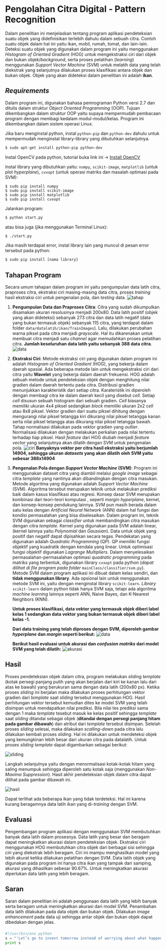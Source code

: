 # Pengolahan Citra Digital - Pattern Recognition
Dalam penelitian ini menjelaskan tentang program aplikasi pendeteksian suatu objek yang didefinisikan terlebih dahulu dalam sebuah citra. Contoh suatu objek dalam hal ini yaitu ikan, mobil, rumah, tomat, dan lain-lain. Deteksi suatu objek yang digunakan dalam program ini yaitu menggunakan *Histogram of Oriented Gradient* (HOG) untuk mengekstraksi ciri dari objek dan bukan objek/*background*, serta proses pelatihan (*learning*) menggunakan *Support Vector Machine* (SVM) untuk melatih data yang telah diekstrak yang selanjutnya dilakukan proses klasifikasi antara objek dan bukan objek. Objek yang akan dideteksi dalam penelitian ini adalah **ikan**.

## *Requirements*
Dalam program ini, digunakan bahasa pemrograman Python versi 2.7 dan ditulis dalam struktur *Object Oriented Programming* (OOP). Tujuan dikembangkan dalam struktur OOP yaitu supaya mempermudah pembacaan program dengan membagi kedalam modul-modul/kelas. Program ini dikembangkan dalam sistem operasi Linux.

Jika baru menginstal python, instal ```python-pip``` dan ```python-dev``` dahulu untuk mempermudah menginstal library-library yang dibutuhkan selanjutnya.
```sh
$ sudo apt-get install python-pip python-dev
```
Instal OpenCV pada python, tutorial buka link ini ->
[Install OpenCV](http://www.pyimagesearch.com/2015/06/22/install-opencv-3-0-and-python-2-7-on-ubuntu/)

Instal library yang dibutuhkan yaitu: ```numpy```, ```scikit-image```, ```matplotlib``` (untuk plot *hyperplane*), ```cvxopt``` (untuk operasi matriks dan masalah optimasi pada SVM):
```
$ sudo pip install numpy
$ sudo pip install scikit-image
$ sudo pip install matplotlib
$ sudo pip install cvxopt
```
Jalankan program:
```sh
$ python start.py
``` 
atau bisa juga (jika menggunakan Terminal Linux):
```sh
$ ./start.py
```
Jika masih terdapat error, instal library lain yang muncul di pesan error tersebut pada python:
```sh
$ sudo pip install [nama library]
```


## Tahapan Program
Secara umum tahapan dalam program ini yaitu pengumpulan data latih citra, praproses citra, ekstraksi ciri masing-masing data citra, proses *training* hasil ekstraksi ciri untuk pengenalan pola, dan *testing* data.
![tahap](https://github.com/agungdwiprasetyo/project-ppcd/raw/master/imagesMarkdown/tahapanPr.png)

1. **Pengumpulan Data dan Praproses Citra**: Citra yang sudah dikumpulkan disamakan ukuran resolusinya menjadi 200x80. Data latih positif (objek yang akan dideteksi) sebanyak 273 citra dan data latih negatif (data yang bukan termasuk objek) sebanyak 115 citra, yang terdapat dalam folder ```data/datalatih/ikan/TrainImages```). Lalu, dilakukan perubahan warna piksel pada citra menjadi *grayscale*. Hal itu dikarenakan untuk membuat citra menjadi satu *channel* agar memudahkan proses pelatihan citra.
**Jumlah keseluruhan data latih yaitu sebanyak 388 data citra**.
![data](https://github.com/agungdwiprasetyo/project-ppcd/raw/master/imagesMarkdown/datalatih.png)

2. **Ekstraksi Ciri**: Metode ekstraksi ciri yang digunakan dalam program ini adalah *Histogram of Oriented Gradient* (HOG), yang bekerja dalam daerah spasial. Ada beberapa metode lain untuk mengekstraksi ciri dari citra yaitu **Wavelet** yang bekerja dalam daerah frekuensi. HOG adalah sebuah metode untuk pendeteksian objek dengan menghitung nilai gradien dalam daerah tertentu pada citra. Distribusi gradien menunjukkan karakteristik dari setiap citra. Karateristik ini diperoleh dengan membagi citra ke dalam daerah kecil yang disebut *cell*. Setiap *cell* disusun sebuah histogram dari sebuah gradien. *Cell* biasanya memiliki ukuran 4x4 piksel sedangkan *block* memiliki ukuran 2x2 *cell* atau 8x8 piksel. Vektor gradien dari suatu piksel dihitung dengan mengurangi nilai piksel tetangga kiri dikurang nilai piksel tetangga kanan serta nilai piksel tetangga atas dikurang nilai piksel tetangga bawah. Tahap normalisasi dilakukan pada vektor gradien yang *outlier*. Normalisasi dilakukan dengan melakukan perkalian pada nilai tertentu terhadap tiap piksel. Hasil *feature* dari HOG diubah menjadi *feature vector* yang selanjutnya akan dilatih dengan SVM untuk pengenalan pola. 
![ciri](https://github.com/agungdwiprasetyo/project-ppcd/raw/master/imagesMarkdown/ekstraksiCiri.png)
**Banyaknya vektor per citra hasil ekstraksi yaitu berjumlah 14904, sehingga ukuran *datasets* yang akan dilatih oleh SVM yaitu sebesar 388x14904**

3. **Pengenalan Pola dengan *Support Vector Machine* (SVM)**: Program ini menggunakan dataset citra yang diambil melalui *google image* sebagai citra *template* yang nantinya akan dibandingkan dengan citra masukan. Metode algoritma yang digunakan adalah *Support Vector Machine* (SVM). Algoritma tersebut merupakan teknik untuk melakukan prediksi baik dalam kasus klasifikasi atau regresi. Konsep dasar SVM merupakan kombinasi dari teori-teori komputasi , seperti *margin hyperplane*, kernel, dan konsep-konsep pendukung lainnya. SVM pun masih berada dalam satu kelas dengan *Artificial Neural Network* (ANN) dalam hal fungsi dan kondisi permasalahan yang bisa diselesaikan. Dalam program ini, teknik SVM digunakan sebagai *classifier* untuk membandingkan citra masukan dengan citra *template*. Kernel yang digunakan pada SVM adalah linear, (kernel lainnya yaitu *Polynomial* dan *Gaussian*). Data untuk objek yang positif dan negatif dapat dipisahkan secara tegas. Pendekatan yang digunakan adalah *Quadratic Programming* (QP). QP memiliki fungsi objektif yang kuadratik dengan kendala yang linear. Untuk optimisasi fungsi objektif digunakan *Lagrange Multipliers*. Dalam menyelesaikan permasalahan-permasalahan optimasi *quadratic programming* pada matriks yang terbentuk, digunakan library ```cvxopt``` pada python (*dapat dilihat di file program pada folder* ```mainClass/classifier/svm.py```). Metode SVM dalam program aplikasi ini dibuat dalam kelas sendiri, dan **tidak menggunakan library**. Ada opsional lain untuk menggunakan metode SVM ini, yaitu dengan menginstal library ```scikit-learn```. *Library* ```scikit-learn``` dalam python tidak hanya SVM saja, tetapi ada algoritma *machine learning* lainnya seperti ANN, Naive Bayes, dan K-Nearest Neighbors (KNN).

	**Untuk proses klasifikasi, data vektor yang termasuk objek diberi label kelas 1 sedangkan data vektor yang bukan termasuk objek diberi label kelas -1.**
    
	**Dari data training yang telah diproses dengan SVM, diperoleh gambar *hyperplane* dan *margin* seperti berikut:**
![data](https://github.com/agungdwiprasetyo/project-ppcd/raw/master/imagesMarkdown/hyperplane.png)

	**Berikut hasil evaluasi untuk akurasi dan *confusion matriks* dari model SVM yang telah dilatih:**
![akurasi](https://github.com/agungdwiprasetyo/project-ppcd/raw/master/imagesMarkdown/confussionMatrix.png)

## Hasil
Proses pendeteksian objek dalam citra, program melakukan *sliding template* (kotak persegi panjang putih yang akan berjalan dari kiri ke kanan lalu dari atas ke bawah) yang berukuran sama dengan data latih (200x80 px). Ketika proses *sliding* ini berjalan maka dilakukan proses perhitungan vektor gradien dari *template* saat *sliding* tersebut menggunakan HOG. Hasil perhitungan vektor tersebut kemudian dites ke model SVM yang telah disimpan untuk mendapatkan nilai prediksi. Bila nilai tes prediksi sama dengan 1 maka *template* tesebut masuk ke kelas positif sehingga *template* saat *sliding* ditandai sebagai objek (**ditandai dengan persegi panjang hitam pada gambar dibawah**) dan atribut dari *template* tersebut disimpan. Setelah proses *sliding* selesai, maka dilakukan *scalling-down* pada citra lalu dilakukan kembali proses *sliding*. Hal ini dilakukan untuk mendeteksi objek yang kemungkinan lebih besar dari ukuran citra pada datalatih. Untuk proses *sliding template* dapat digambarkan sebagai berikut:

![sliding](https://github.com/agungdwiprasetyo/project-ppcd/raw/master/imagesMarkdown/sliding1.png)

Langkah selanjutnya yaitu dengan menormalisasi kotak-kotak hitam yang saling menumpuk sehingga diperoleh satu kotak saja (menggunakan *Non-Maxima Suppression*). Hasil akhir pendeteksian objek dalam citra dapat dilihat pada gambar dibawah ini.

![hasil](https://github.com/agungdwiprasetyo/project-ppcd/raw/master/imagesMarkdown/hasil1.png)

Dapat terlihat ada beberapa ikan yang tidak terdeteksi. Hal ini karena kurang beragamnya data latih ikan yang di-*training* dengan SVM.

## Evaluasi
Pengembangan program aplikasi dengan menggunakan SVM membutuhkan banyak data latih dalam prosesnya. Data latih yang besar dan beragam dapat meningkatkan akurasi dalam pendeteksian objek. Ekstraksi ciri menggunakan HOG membutuhkan citra objek dari berbagai sisi sehingga ciri yang diekstrak lebih beragam. Ciri ini mampu menghasilkan model yang lebih akurat ketika dilakukan pelatihan dengan SVM. Data latih objek yang digunakan pada program ini hanya citra ikan yang tampak dari samping, akurasi yang dihasilkan sebesar 90.67%. Untuk meningkatkan akurasi diperlukan data latih yang lebih beragam.

## Saran
Saran dalam penelitian ini adalah penggunaan data latih yang lebih banyak serta beragam untuk meningkatkan akurasi dari model SVM. Penambahan data latih dilakukan pada data objek dan bukan objek. Dilakukan *image enhancement* pada data uji sehingga antar objek dan bukan objek dapat dibedakan dengan jelas.

### 
```python
#!/usr/bin/env python
s = "'Let’s go to invent tomorrow instead of worrying about what happened yesterday' – Steve Jobs"
print s
```